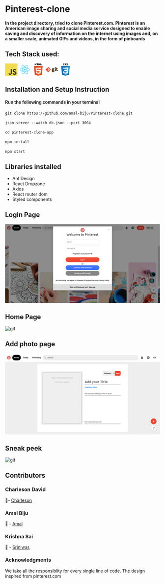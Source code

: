 # Pinterest-clone

<div>
  <h4>
In the project directory, tried to clone Pinterest.com.  
Pinterest is an American image sharing and social media service designed to enable saving and discovery of information on the internet using images and, on a smaller scale, animated GIFs and videos, in the form of pinboards
  </h4>
</div>

## Tech Stack used:

<code><img height="40" src="https://raw.githubusercontent.com/github/explore/80688e429a7d4ef2fca1e82350fe8e3517d3494d/topics/javascript/javascript.png"></code>
<code><img height="40" src="https://raw.githubusercontent.com/github/explore/80688e429a7d4ef2fca1e82350fe8e3517d3494d/topics/react/react.png"></code>
<code><img height="40" src="https://raw.githubusercontent.com/github/explore/80688e429a7d4ef2fca1e82350fe8e3517d3494d/topics/html/html.png"></code>
<code><img height="40" src="https://raw.githubusercontent.com/github/explore/80688e429a7d4ef2fca1e82350fe8e3517d3494d/topics/git/git.png"></code>
<code><img height="40" src="https://raw.githubusercontent.com/github/explore/80688e429a7d4ef2fca1e82350fe8e3517d3494d/topics/css/css.png"></code>

## Installation and Setup Instruction
#### Run the following commands in your terminal

`git clone https://github.com/amal-biju/Pinterest-clone.git`

`json-server --watch db.json --port 3004`

`cd pinterest-clone-app`

`npm install`

`npm start`

## Libraries installed

- Ant Design
- React Dropzone
- Axios
- React router dom
- Styled components

## Login Page

![gif](./pinterest-clone-app/screenshots/login.png)

## Home Page

![gif](./pinterest-clone-app/screenshots/home.png)

## Add photo page

![gif](./pinterest-clone-app/screenshots/addphoto.png)

## Sneak peek

![gif](./pinterest-clone-app/screenshots/pinterest.gif)

## Contributors

<h3>Charleson David</h3>👨‍- <a href="https://github.com/normandy17" >Charleson</a>
<h3>Amal Biju</h3>👨‍ -  <a href="https://github.com/amal-biju">Amal</a> 
<h3>Krishna Sai</h3> 👨‍ - <a href="https://github.com/Krishnasai45">Sriniwas</a>

### Acknowledgments

<div>
  We take all the responsiblity for every single line of code. The design inspired from pinterest.com
</div>
